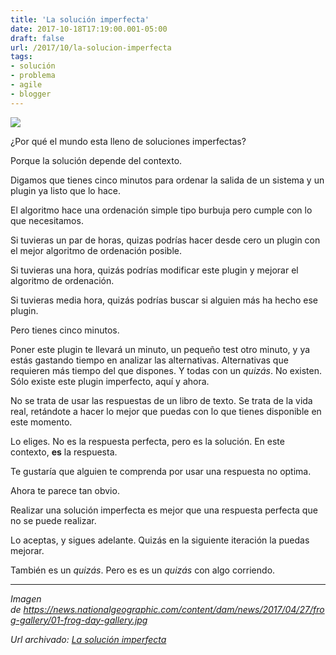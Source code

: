 ```yaml
---
title: 'La solución imperfecta'
date: 2017-10-18T17:19:00.001-05:00
draft: false
url: /2017/10/la-solucion-imperfecta
tags: 
- solución
- problema
- agile
- blogger
---
```


[![](https://2.bp.blogspot.com/-U1tyIVGYXCA/WefTGjOFEoI/AAAAAAAAJBw/lwFkggzNNR8mQVjkVxIUVWVbqLCBwbgswCLcBGAs/s320/01-frog-day-gallery.jpg)](https://2.bp.blogspot.com/-U1tyIVGYXCA/WefTGjOFEoI/AAAAAAAAJBw/lwFkggzNNR8mQVjkVxIUVWVbqLCBwbgswCLcBGAs/s1600/01-frog-day-gallery.jpg)

  
¿Por qué el mundo esta lleno de soluciones imperfectas?  
  
Porque la solución depende del contexto.  
  
Digamos que tienes cinco minutos para ordenar la salida de un sistema y un plugin ya listo que lo hace.  
  
El algoritmo hace una ordenación simple tipo burbuja pero cumple con lo que necesitamos.  
  
Si tuvieras un par de horas, quizas podrías hacer desde cero un plugin con el mejor algoritmo de ordenación posible.  
  
Si tuvieras una hora, quizás podrías modificar este plugin y mejorar el algoritmo de ordenación.  
  
Si tuvieras media hora, quizás podrías buscar si alguien más ha hecho ese plugin.  
  
Pero tienes cinco minutos.  
  
Poner este plugin te llevará un minuto, un pequeño test otro minuto, y ya estás gastando tiempo en analizar las alternativas. Alternativas que requieren más tiempo del que dispones. Y todas con un _quizás_. No existen. Sólo existe este plugin imperfecto, aquí y ahora.  
  
No se trata de usar las respuestas de un libro de texto. Se trata de la vida real, retándote a hacer lo mejor que puedas con lo que tienes disponible en este momento.  
  
Lo eliges. No es la respuesta perfecta, pero es la solución. En este contexto, **es** la respuesta.  
  
Te gustaría que alguien te comprenda por usar una respuesta no optima.  
  
Ahora te parece tan obvio.  
  
Realizar una solución imperfecta es mejor que una respuesta perfecta que no se puede realizar.  
  
Lo aceptas, y sigues adelante. Quizás en la siguiente iteración la puedas mejorar.  
  
También es un _quizás_. Pero es es un _quizás_ con algo corriendo.  
  

* * *

_Imagen de https://news.nationalgeographic.com/content/dam/news/2017/04/27/frog-gallery/01-frog-day-gallery.jpg_

_*Url archivado: [La solución imperfecta](https://akcdev.blogspot.com/2017/10/la-solucion-imperfecta.html)*_
